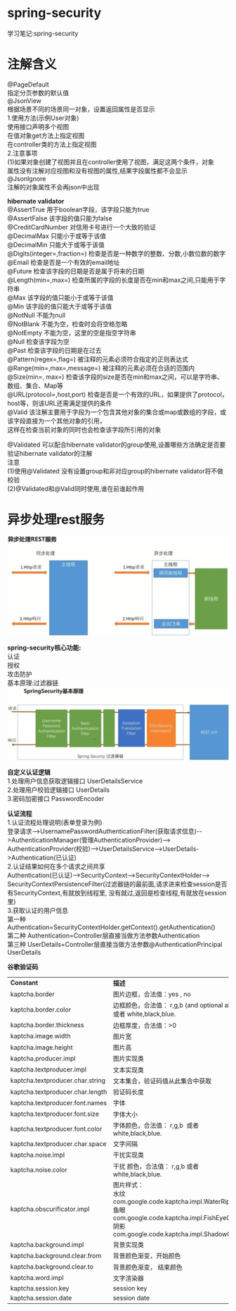 # spring-security
学习笔记:spring-security  

注解含义
====
@PageDefault  
指定分页参数的默认值   
@JsonView  
根据场景不同的场景同一对象，设置返回属性是否显示  
  1.使用方法(示例User对象)    
     使用接口声明多个视图  
     在值对象get方法上指定视图  
     在controller类的方法上指定视图  
  2.注意事项  
    (1)如果对象创建了视图并且在controller使用了视图，满足这两个条件，对象  
    属性没有注解对应视图和没有视图的属性,结果字段属性都不会显示  
@JsonIgnore  
注解的对象属性不会再json中出现   

**hibernate validator**  
@AssertTrue	  用于boolean字段，该字段只能为true    
@AssertFalse	该字段的值只能为false  
@CreditCardNumber	对信用卡号进行一个大致的验证  
@DecimalMax	只能小于或等于该值  
@DecimalMin	只能大于或等于该值  
@Digits(integer=,fraction=)	检查是否是一种数字的整数、分数,小数位数的数字  
@Email	检查是否是一个有效的email地址  
@Future	检查该字段的日期是否是属于将来的日期  
@Length(min=,max=)	检查所属的字段的长度是否在min和max之间,只能用于字符串  
@Max	该字段的值只能小于或等于该值  
@Min	该字段的值只能大于或等于该值  
@NotNull	不能为null  
@NotBlank	不能为空，检查时会将空格忽略  
@NotEmpty	不能为空，这里的空是指空字符串  
@Null	检查该字段为空  
@Past	检查该字段的日期是在过去  
@Pattern(regex=,flag=)	被注释的元素必须符合指定的正则表达式  
@Range(min=,max=,message=)	被注释的元素必须在合适的范围内  
@Size(min=, max=)	检查该字段的size是否在min和max之间，可以是字符串、数组、集合、Map等  
@URL(protocol=,host,port)	检查是否是一个有效的URL，如果提供了protocol，host等，则该URL还需满足提供的条件  
@Valid	该注解主要用于字段为一个包含其他对象的集合或map或数组的字段，或该字段直接为一个其他对象的引用，  
这样在检查当前对象的同时也会检查该字段所引用的对象   

@Validated 可以配合hibernate validator的group使用,设置哪些方法确定是否要验证hibernate validator的注解   
 注意  
 (1)使用@Validated 没有设置group和非对应group的hibernate validator将不做校验  
 (2)@Validated和@Valid同时使用,谁在前谁起作用   
 
异步处理rest服务
===
![Image text](https://raw.githubusercontent.com/mynameiscuining/spring-security/master/rest-async.jpg)

**spring-security核心功能:**  
认证  
授权  
攻击防护  
基本原理:过滤器链  
![Image text](https://raw.githubusercontent.com/mynameiscuining/spring-security/master/security-principle.jpg)

**自定义认证逻辑**  
1.处理用户信息获取逻辑接口   UserDetailsService  
2.处理用户校验逻辑接口  UserDetails  
3.密码加密接口 PasswordEncoder  

**认证流程**  
1.认证流程处理说明(表单登录为例)  
  登录请求-->UsernamePasswordAuthenticationFilter(获取请求信息)-->AuthenticationManager(管理AuthenticationProvider)-->
  AuthenticationProvider(校验)-->UserDetailsService-->UserDetails->Authentication(已认证)  
2.认证结果如何在多个请求之间共享  
  Authentication(已认证)-->SecurityContext-->SecurityContextHolder-->
  SecurityContextPersistenceFilter(过滤器链的最前面,请求进来检查session是否有SecurityContext,有就放到线程里,
  没有就过,返回是检查线程,有就放在session里)  
3.获取认证的用户信息  
  第一种  Authentication=SecurityContextHolder.getContext().getAuthentication()  
  第二种  Authentication=Controller层直接当做方法参数Authentication  
  第三种 UserDetails=Controller层直接当做方法参数@AuthenticationPrincipal UserDetails  
  
**谷歌验证码**  
<table><tbody><tr><td><strong>Constant</strong></td>
			<td><strong>描述</strong></td>
			<td><strong>默认值</strong></td>
		</tr><tr><td>kaptcha.border</td>
			<td>图片边框，合法值：yes , no</td>
			<td>yes</td>
		</tr><tr><td>kaptcha.border.color</td>
			<td>边框颜色，合法值： r,g,b (and optional alpha) 或者 white,black,blue.</td>
			<td>black</td>
		</tr><tr><td>kaptcha.border.thickness</td>
			<td>边框厚度，合法值：&gt;0</td>
			<td>1</td>
		</tr><tr><td>kaptcha.image.width</td>
			<td>图片宽</td>
			<td>200</td>
		</tr><tr><td>kaptcha.image.height</td>
			<td>图片高</td>
			<td>50</td>
		</tr><tr><td>kaptcha.producer.impl</td>
			<td>图片实现类</td>
			<td>com.google.code.kaptcha.impl.DefaultKaptcha</td>
		</tr><tr><td>kaptcha.textproducer.impl</td>
			<td>文本实现类</td>
			<td>com.google.code.kaptcha.text.impl.DefaultTextCreator</td>
		</tr><tr><td>kaptcha.textproducer.char.string</td>
			<td>文本集合，验证码值从此集合中获取</td>
			<td>abcde2345678gfynmnpwx</td>
		</tr><tr><td>kaptcha.textproducer.char.length</td>
			<td>验证码长度</td>
			<td>5</td>
		</tr><tr><td>kaptcha.textproducer.font.names</td>
			<td>字体</td>
			<td>Arial, Courier</td>
		</tr><tr><td>kaptcha.textproducer.font.size</td>
			<td>字体大小</td>
			<td>40px.</td>
		</tr><tr><td>kaptcha.textproducer.font.color</td>
			<td>字体颜色，合法值： r,g,b &nbsp;或者 white,black,blue.</td>
			<td>black</td>
		</tr><tr><td>kaptcha.textproducer.char.space</td>
			<td>文字间隔</td>
			<td>2</td>
		</tr><tr><td>kaptcha.noise.impl</td>
			<td>干扰实现类</td>
			<td>com.google.code.kaptcha.impl.DefaultNoise</td>
		</tr><tr><td>kaptcha.noise.color</td>
			<td>干扰&nbsp;颜色，合法值： r,g,b 或者 white,black,blue.</td>
			<td>black</td>
		</tr><tr><td>kaptcha.obscurificator.impl</td>
			<td>图片样式：&nbsp;<br>
			水纹com.google.code.kaptcha.impl.WaterRipple&nbsp;<br>
			鱼眼com.google.code.kaptcha.impl.FishEyeGimpy<br>
			阴影com.google.code.kaptcha.impl.ShadowGimpy</td>
			<td>com.google.code.kaptcha.impl.WaterRipple</td>
		</tr><tr><td>kaptcha.background.impl</td>
			<td>背景实现类</td>
			<td>com.google.code.kaptcha.impl.DefaultBackground</td>
		</tr><tr><td>kaptcha.background.clear.from</td>
			<td>背景颜色渐变，开始颜色</td>
			<td>light grey</td>
		</tr><tr><td>kaptcha.background.clear.to</td>
			<td>背景颜色渐变，&nbsp;结束颜色</td>
			<td>white</td>
		</tr><tr><td>kaptcha.word.impl</td>
			<td>文字渲染器</td>
			<td>com.google.code.kaptcha.text.impl.DefaultWordRenderer</td>
		</tr><tr><td>kaptcha.session.key</td>
			<td>session key</td>
			<td>KAPTCHA_SESSION_KEY</td>
		</tr><tr><td>kaptcha.session.date</td>
			<td>session date</td>
			<td>KAPTCHA_SESSION_DATE</td>
		</tr></tbody></table>  






    

